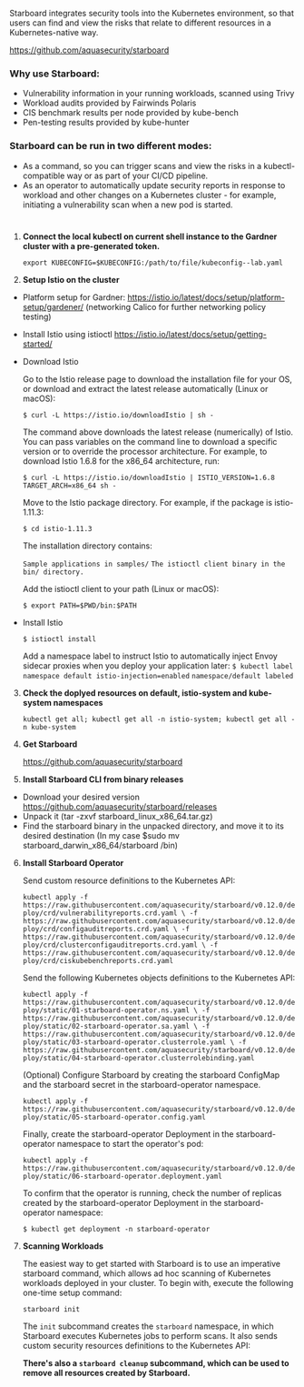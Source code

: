 
Starboard integrates security tools into the Kubernetes environment, so that users can find and view the risks that relate to different resources in a Kubernetes-native way.

https://github.com/aquasecurity/starboard

### Why use Starboard:

- Vulnerability information in your running workloads, scanned using Trivy
- Workload audits provided by Fairwinds Polaris
- CIS benchmark results per node provided by kube-bench
- Pen-testing results provided by kube-hunter

### Starboard can be run in two different modes:

- As a command, so you can trigger scans and view the risks in a kubectl-compatible way or as part of your CI/CD pipeline.
- As an operator to automatically update security reports in response to workload and other changes on a Kubernetes
  cluster - for example, initiating a vulnerability scan when a new pod is started.

#

1) **Connect the local kubectl on current shell instance to the Gardner cluster with a pre-generated token.**

    `export KUBECONFIG=$KUBECONFIG:/path/to/file/kubeconfig--lab.yaml`

2) **Setup Istio on the cluster**
- Platform setup for Gardner: https://istio.io/latest/docs/setup/platform-setup/gardener/ (networking Calico for further networking policy testing)

- Install Istio using istioctl https://istio.io/latest/docs/setup/getting-started/

- Download Istio

    Go to the Istio release page to download the installation file for your OS, or download and extract the latest release automatically (Linux or macOS):
    
    `$ curl -L https://istio.io/downloadIstio | sh -`

    The command above downloads the latest release (numerically) of Istio. You can pass variables on the command line to download a specific version or to override the processor architecture. For example, to download Istio 1.6.8 for the x86_64 architecture, run:
    
    `$ curl -L https://istio.io/downloadIstio | ISTIO_VERSION=1.6.8 TARGET_ARCH=x86_64 sh -`

    Move to the Istio package directory. For example, if the package is istio-1.11.3:
    
    `$ cd istio-1.11.3`

    The installation directory contains:
    
    `Sample applications in samples/`
    `The istioctl client binary in the bin/ directory.`

    Add the istioctl client to your path (Linux or macOS):
    
    `$ export PATH=$PWD/bin:$PATH`

- Install Istio

    `$ istioctl install`

    Add a namespace label to instruct Istio to automatically inject Envoy sidecar proxies when you deploy your application later:
    `$ kubectl label namespace default istio-injection=enabled`
    `namespace/default labeled`


3) **Check the doplyed resources on default, istio-system and kube-system namespaces**
    
    `kubectl get all; kubectl get all -n istio-system; kubectl get all -n kube-system`
    
4) **Get Starboard**

    https://github.com/aquasecurity/starboard
    
5) **Install Starboard CLI from binary releases**
- Download your desired version https://github.com/aquasecurity/starboard/releases
- Unpack it (tar -zxvf starboard_linux_x86_64.tar.gz)
- Find the starboard binary in the unpacked directory, and move it to its desired destination (In my case $sudo mv starboard_darwin_x86_64/starboard /bin)

6) **Install Starboard Operator**

     Send custom resource definitions to the Kubernetes API:

    `kubectl apply -f https://raw.githubusercontent.com/aquasecurity/starboard/v0.12.0/deploy/crd/vulnerabilityreports.crd.yaml \
    -f https://raw.githubusercontent.com/aquasecurity/starboard/v0.12.0/deploy/crd/configauditreports.crd.yaml \
    -f https://raw.githubusercontent.com/aquasecurity/starboard/v0.12.0/deploy/crd/clusterconfigauditreports.crd.yaml \
    -f https://raw.githubusercontent.com/aquasecurity/starboard/v0.12.0/deploy/crd/ciskubebenchreports.crd.yaml`
  
     Send the following Kubernetes objects definitions to the Kubernetes API:

    `kubectl apply -f https://raw.githubusercontent.com/aquasecurity/starboard/v0.12.0/deploy/static/01-starboard-operator.ns.yaml \
    -f https://raw.githubusercontent.com/aquasecurity/starboard/v0.12.0/deploy/static/02-starboard-operator.sa.yaml \
    -f https://raw.githubusercontent.com/aquasecurity/starboard/v0.12.0/deploy/static/03-starboard-operator.clusterrole.yaml \
    -f https://raw.githubusercontent.com/aquasecurity/starboard/v0.12.0/deploy/static/04-starboard-operator.clusterrolebinding.yaml`

     (Optional) Configure Starboard by creating the starboard ConfigMap and the starboard secret in the starboard-operator namespace.
    
    `kubectl apply -f https://raw.githubusercontent.com/aquasecurity/starboard/v0.12.0/deploy/static/05-starboard-operator.config.yaml`
    
     Finally, create the starboard-operator Deployment in the starboard-operator namespace to start the operator's pod:
     
    `kubectl apply -f https://raw.githubusercontent.com/aquasecurity/starboard/v0.12.0/deploy/static/06-starboard-operator.deployment.yaml`
    
    To confirm that the operator is running, check the number of replicas created by the starboard-operator Deployment in the starboard-operator namespace:
    
    `$ kubectl get deployment -n starboard-operator`

8) **Scanning Workloads**

    The easiest way to get started with Starboard is to use an imperative starboard command, which allows ad hoc scanning of Kubernetes workloads deployed in your cluster.
    To begin with, execute the following one-time setup command:

    `starboard init`

    The `init` subcommand creates the `starboard` namespace, in which Starboard executes Kubernetes jobs to perform scans. It also sends custom security resources definitions to the Kubernetes API:
    
    **There's also a `starboard cleanup` subcommand, which can be used to remove all resources created by Starboard.** 
